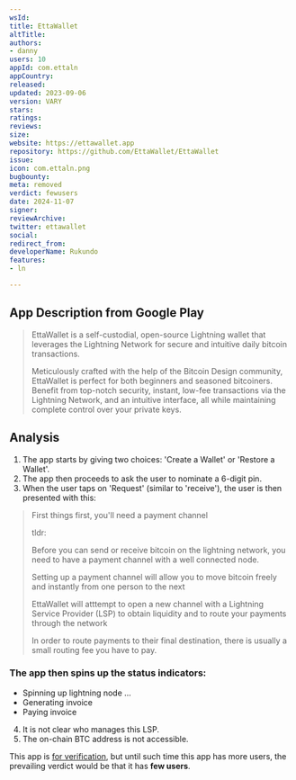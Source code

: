```yaml
---
wsId: 
title: EttaWallet
altTitle: 
authors:
- danny
users: 10
appId: com.ettaln
appCountry: 
released: 
updated: 2023-09-06
version: VARY
stars: 
ratings: 
reviews: 
size: 
website: https://ettawallet.app
repository: https://github.com/EttaWallet/EttaWallet
issue: 
icon: com.ettaln.png
bugbounty: 
meta: removed
verdict: fewusers
date: 2024-11-07
signer: 
reviewArchive: 
twitter: ettawallet
social: 
redirect_from: 
developerName: Rukundo
features:
- ln

---
```


## App Description from Google Play

> EttaWallet is a self-custodial, open-source Lightning wallet that leverages the Lightning Network for secure and intuitive daily bitcoin transactions.
>
> Meticulously crafted with the help of the Bitcoin Design community, EttaWallet is perfect for both beginners and seasoned bitcoiners. Benefit from top-notch security, instant, low-fee transactions via the Lightning Network, and an intuitive interface, all while maintaining complete control over your private keys.

## Analysis 

1. The app starts by giving two choices: 'Create a Wallet' or 'Restore a Wallet'.
2. The app then proceeds to ask the user to nominate a 6-digit pin. 
3. When the user taps on 'Request' (similar to 'receive'), the user is then presented with this:

> First things first, you'll need a payment channel
>
> tldr:
>
> Before you can send or receive bitcoin on the lightning network, you need to have a payment channel with a well connected node.
>
> Setting up a payment channel will allow you to move bitcoin freely and instantly from one person to the next
>
> EttaWallet will atttempt to open a new channel with a Lightning Service Provider (LSP) to obtain liquidity and to route your payments through the network
>
> In order to route payments to their final destination, there is usually a small routing fee you have to pay.
> 

### The app then spins up the status indicators:
- Spinning up lightning node ...
- Generating invoice
- Paying invoice

4. It is not clear who manages this LSP. 
5. The on-chain BTC address is not accessible.

This app is [for verification](https://github.com/EttaWallet/EttaWallet/issues/7), but until such time this app has more users, the prevailing verdict would be that it has **few users**.


